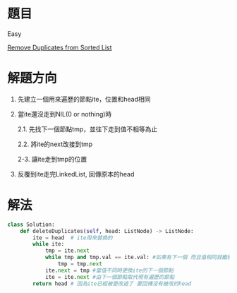 # 題目
Easy

[Remove Duplicates from Sorted List](https://leetcode.com/problems/remove-duplicates-from-sorted-list/)

# 解題方向
1. 先建立一個用來遍歷的節點ite，位置和head相同
2. 當ite還沒走到NIL(0 or nothing)時

    2.1. 先找下一個節點tmp，並往下走到值不相等為止

    2.2. 將ite的next改接到tmp

    2-3. 讓ite走到tmp的位置
3. 反覆到ite走完LinkedList, 回傳原本的head

# 解法

```python
class Solution:
    def deleteDuplicates(self, head: ListNode) -> ListNode:
        ite = head  # ite用來替換的
        while ite:
            tmp = ite.next 
            while tmp and tmp.val == ite.val: #如果有下一個 而且值相同就繼續找下下一個
                tmp = tmp.next
            ite.next = tmp #當值不同時更換ite的下一個節點
            ite = ite.next #由下一個節點取代現有遍歷的節點
        return head # 因為ite已經被更改過了 要回傳沒有被改的head
```